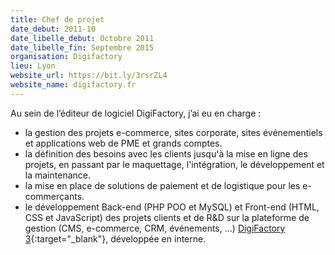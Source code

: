 ```yaml
---
title: Chef de projet
date_debut: 2011-10
date_libelle_debut: Octobre 2011
date_libelle_fin: Septembre 2015
organisation: Digifactory
lieu: Lyon
website_url: https://bit.ly/3rsrZL4
website_name: digifactory.fr
---
```


Au sein de l’éditeur de logiciel DigiFactory, j’ai eu en charge :

- la gestion des projets e-commerce, sites corporate, sites événementiels et applications web de PME et grands comptes.
- la définition des besoins avec les clients jusqu'à la mise en ligne des projets, en passant par le maquettage, l'intégration, le développement et la maintenance.
- la mise en place de solutions de paiement et de logistique pour les e-commerçants.
- le développement Back-end (PHP POO et MySQL) et Front-end (HTML, CSS et JavaScript) des projets clients et de R&D sur la plateforme de gestion (CMS, e-commerce, CRM, événements, ...) [DigiFactory 3](https://bit.ly/36SXl3V){:target="_blank"}, développée en interne.
